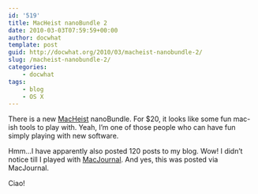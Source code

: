```yaml
---
id: '519'
title: MacHeist nanoBundle 2
date: 2010-03-03T07:59:59+00:00
author: docwhat
template: post
guid: http://docwhat.org/2010/03/macheist-nanobundle-2/
slug: /macheist-nanobundle-2/
categories:
    - docwhat
tags:
    - blog
    - OS X
---
```


There is a new <a href="http://macheist.com/">MacHeist</a> nanoBundle. For
\$20, it looks like some fun mac-ish tools to play with. Yeah, I’m one of
those people who can have fun simply playing with new software.

Hmm...I have apparently also posted 120 posts to my blog. Wow! I didn’t notice
till I played with
<a href="http://www.marinersoftware.com/sitepage.php?page=85">MacJournal</a>.
And yes, this was posted via MacJournal.

Ciao!
